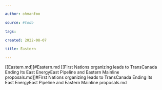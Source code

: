 ```yaml
---

author: ohmanfoo

source: #todo

tags: 

created: 2022-08-07

title: Eastern

---
```

[[Eastern.md]]#Eastern.md
[[First Nations organizing leads to TransCanada Ending Its East EnergyEast Pipeline and Eastern Mainline proposals.md]]#First Nations organizing leads to TransCanada Ending Its East EnergyEast Pipeline and Eastern Mainline proposals.md